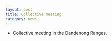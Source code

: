 ```yaml
---
layout: post
title: Collective meeting
category: news
---
```


* Collective meeting in the Dandenong Ranges.